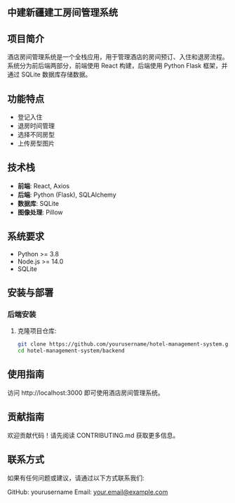 ## 中建新疆建工房间管理系统

## 项目简介

酒店房间管理系统是一个全栈应用，用于管理酒店的房间预订、入住和退房流程。系统分为前后端两部分，前端使用 React 构建，后端使用 Python Flask 框架，并通过 SQLite 数据库存储数据。

## 功能特点

- 登记入住
- 退房时间管理
- 选择不同房型
- 上传房型图片

## 技术栈

- **前端**: React, Axios
- **后端**: Python (Flask), SQLAlchemy
- **数据库**: SQLite
- **图像处理**: Pillow

## 系统要求

- Python >= 3.8
- Node.js >= 14.0
- SQLite

## 安装与部署

### 后端安装

1. 克隆项目仓库:

   ```bash
   git clone https://github.com/yourusername/hotel-management-system.git
   cd hotel-management-system/backend

## 使用指南
访问 http://localhost:3000 即可使用酒店房间管理系统。

## 贡献指南
欢迎贡献代码！请先阅读 CONTRIBUTING.md 获取更多信息。


## 联系方式
如果有任何问题或建议，请通过以下方式联系我们:

GitHub: yourusername
Email: your.email@example.com